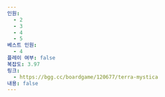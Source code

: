 ```yaml
---
인원:
  - 2
  - 3
  - 4
  - 5
베스트 인원:
  - 4
플레이 여부: false
복잡도: 3.97
링크:
  - https://bgg.cc/boardgame/120677/terra-mystica
내용: false
---
```


